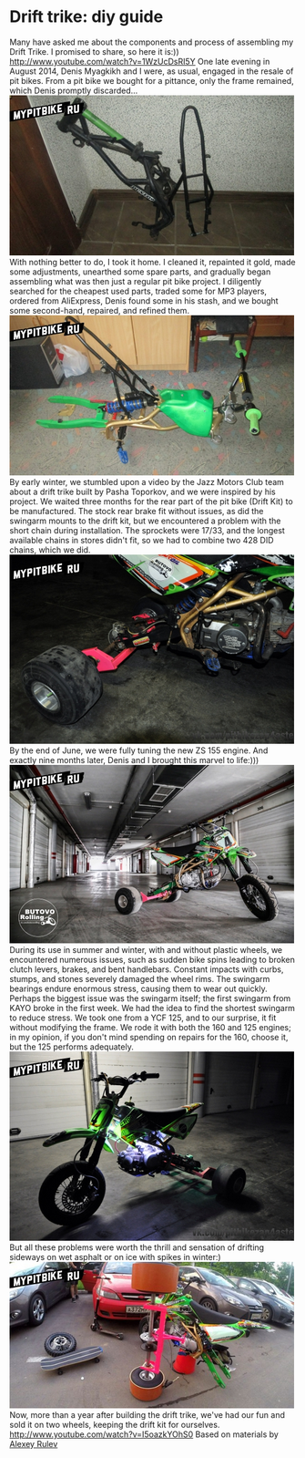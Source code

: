 # Drift trike: diy guide

Many have asked me about the components and process of assembling my Drift Trike. I promised to share, so here it is:)) http://www.youtube.com/watch?v=1WzUcDsRI5Y One late evening in August 2014, Denis Myagkikh and I were, as usual, engaged in the resale of pit bikes. From a pit bike we bought for a pittance, only the frame remained, which Denis promptly discarded... ![](../../../static/img/16c2fd.jpg) With nothing better to do, I took it home. I cleaned it, repainted it gold, made some adjustments, unearthed some spare parts, and gradually began assembling what was then just a regular pit bike project. I diligently searched for the cheapest used parts, traded some for MP3 players, ordered from AliExpress, Denis found some in his stash, and we bought some second-hand, repaired, and refined them. ![](../../../static/img/239245.jpg) By early winter, we stumbled upon a video by the Jazz Motors Club team about a drift trike built by Pasha Toporkov, and we were inspired by his project. We waited three months for the rear part of the pit bike (Drift Kit) to be manufactured. The stock rear brake fit without issues, as did the swingarm mounts to the drift kit, but we encountered a problem with the short chain during installation. The sprockets were 17/33, and the longest available chains in stores didn't fit, so we had to combine two 428 DID chains, which we did. ![](../../../static/img/479b17.jpg) By the end of June, we were fully tuning the new ZS 155 engine. And exactly nine months later, Denis and I brought this marvel to life:))) ![](../../../static/img/92f4fb.jpg) During its use in summer and winter, with and without plastic wheels, we encountered numerous issues, such as sudden bike spins leading to broken clutch levers, brakes, and bent handlebars. Constant impacts with curbs, stumps, and stones severely damaged the wheel rims. The swingarm bearings endure enormous stress, causing them to wear out quickly. Perhaps the biggest issue was the swingarm itself; the first swingarm from KAYO broke in the first week. We had the idea to find the shortest swingarm to reduce stress. We took one from a YCF 125, and to our surprise, it fit without modifying the frame. We rode it with both the 160 and 125 engines; in my opinion, if you don't mind spending on repairs for the 160, choose it, but the 125 performs adequately. ![](../../../static/img/b2598c.jpg) But all these problems were worth the thrill and sensation of drifting sideways on wet asphalt or on ice with spikes in winter:) ![](../../../static/img/f22ef5.jpg) Now, more than a year after building the drift trike, we've had our fun and sold it on two wheels, keeping the drift kit for ourselves. http://www.youtube.com/watch?v=I5oazkYOhS0 Based on materials by [Alexey Rulev](https://new.vk.com/rulevalexey)
